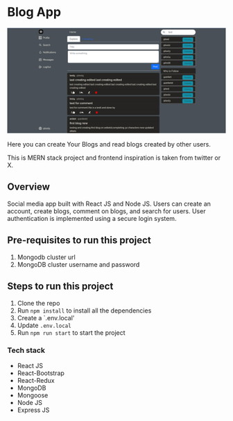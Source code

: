 # Blog App

<p align="center">
  <img src="frontend/public/blogDemo.png" alt="demo" />
</p

Here you can create Your Blogs and read blogs created by other users. 

This is MERN stack project and frontend inspiration is taken from twitter or X. 

## Overview
  Social media app built with React JS and Node JS.
  Users can create an account, create blogs, comment on blogs, and search for users.
  User authentication is implemented using a secure login system.


## Pre-requisites to run this project

1. Mongodb cluster url
2. MongoDB cluster username and password


## Steps to run this project

1. Clone the repo
2. Run `npm install` to install all the dependencies
3. Create a `.env.local'
4. Update `.env.local`
5. Run `npm run start` to start the project


### Tech stack

- React JS
- React-Bootstrap
- React-Redux
- MongoDB
- Mongoose
- Node JS
- Express JS

